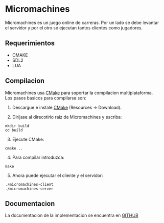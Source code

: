 # Micromachines

Micromachines es un juego online de carreras. Por un lado se debe levantar el servidor y por el otro se ejecutan
tantos clientes como jugadores.

## Requerimientos

- CMAKE
- SDL2
- LUA

## Compilacion

Micromachines usa [CMake](http://www.cmake.org) para soportar la compilacion multiplataforma. Los pasos basicos para compilarse son:

1. Descargue e instale [CMake](http://www.cmake.org) (Resources -> Download).

2. Diríjase al direcotirio raiz de Micromachines y escriba:

```
mkdir build
cd build
```

3. Ejecute CMake:

```
cmake ..
```

4. Para compilar introduzca:

```
make
```

5. Ahora puede ejecutar el cliente y el servidor:

```
./micromachines-client
./micromachines-server
```

## Documentacion

La documentacion de la implementacion se encuentra en [GITHUB](https://github.com/facutorraca/Micromachines/blob/master/DOC.md)
